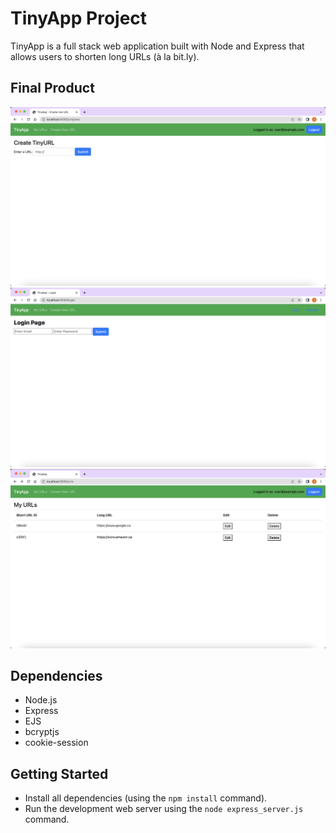 # TinyApp Project

TinyApp is a full stack web application built with Node and Express that allows users to shorten long URLs (à la bit.ly).

## Final Product

!["Screenshot of create URLs page"](https://github.com/sophiakidwai/tinyapp/blob/main/docs/create-url.png?raw=true)
!["Screenshot of login page"](https://github.com/sophiakidwai/tinyapp/blob/main/docs/login-page.png?raw=true)
!["screenshot of URLs list"](https://github.com/sophiakidwai/tinyapp/blob/main/docs/urls-page.png?raw=true)

## Dependencies

- Node.js
- Express
- EJS
- bcryptjs
- cookie-session

## Getting Started

- Install all dependencies (using the `npm install` command).
- Run the development web server using the `node express_server.js` command.